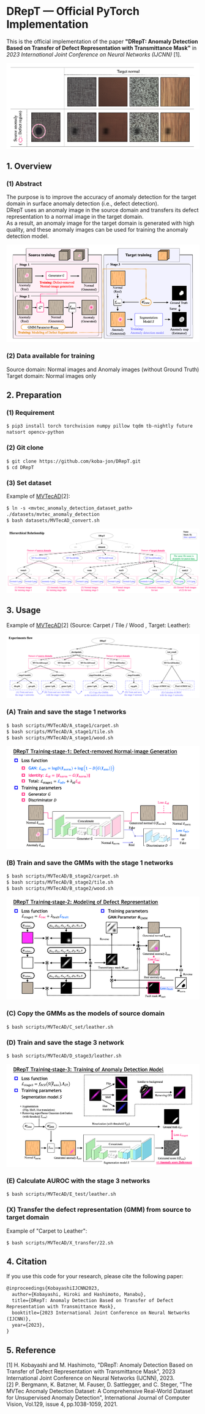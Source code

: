 # DRepT — Official PyTorch Implementation

This is the official implementation of the paper **"DRepT: Anomaly Detection Based on Transfer of Defect Representation with Transmittance Mask"** in *2023 International Joint Conference on Neural Networks (IJCNN)* [1].

![transfer-result](images/transfer.png)

## 1. Overview

### (1) Abstract
The purpose is to improve the accuracy of anomaly detection for the target domain in surface anomaly detection (i.e., defect detection).<br>
DRepT uses an anomaly image in the source domain and transfers its defect representation to a normal image in the target domain.<br>
As a result, an anomaly image for the target domain is generated with high quality, and these anomaly images can be used for training the anomaly detection model.

![method](images/method.png)

### (2) Data available for training
Source domain: Normal images and Anomaly images (without Ground Truth) <br>
Target domain: Normal images only <br>

## 2. Preparation

### (1) Requirement

```
$ pip3 install torch torchvision numpy pillow tqdm tb-nightly future natsort opencv-python
```

### (2) Git clone
```
$ git clone https://github.com/koba-jon/DRepT.git
$ cd DRepT
```

### (3) Set dataset

Example of [MVTecAD](https://www.mvtec.com/company/research/datasets/mvtec-ad)[2]: <br>
```
$ ln -s <mvtec_anomaly_detection_dataset_path> ./datasets/mvtec_anomaly_detection
$ bash datasets/MVTecAD_convert.sh
```

![dataset-relationship](datasets/dataset.png)

## 3. Usage

Example of [MVTecAD](https://www.mvtec.com/company/research/datasets/mvtec-ad)[2] (Source: Carpet / Tile / Wood , Target: Leather): <br>

![experiments-flow](images/experiment.png)

### (A) Train and save the stage 1 networks

```
$ bash scripts/MVTecAD/A_stage1/carpet.sh
$ bash scripts/MVTecAD/A_stage1/tile.sh
$ bash scripts/MVTecAD/A_stage1/wood.sh
```

![train-stage1](images/train-stage1.png)

### (B) Train and save the GMMs with the stage 1 networks

```
$ bash scripts/MVTecAD/B_stage2/carpet.sh
$ bash scripts/MVTecAD/B_stage2/tile.sh
$ bash scripts/MVTecAD/B_stage2/wood.sh
```

![train-stage2](images/train-stage2.png)

### (C) Copy the GMMs as the models of source domain

```
$ bash scripts/MVTecAD/C_set/leather.sh
```

### (D) Train and save the stage 3 network

```
$ bash scripts/MVTecAD/D_stage3/leather.sh
```

![train-stage3](images/train-stage3.png)

### (E) Calculate AUROC with the stage 3 networks

```
$ bash scripts/MVTecAD/E_test/leather.sh
```

### (X) Transfer the defect representation (GMM) from source to target domain

Example of "Carpet to Leather":
```
$ bash scripts/MVTecAD/X_transfer/22.sh
```

## 4. Citation

If you use this code for your research, please cite the following paper:

```
@inproceedings{KobayashiIJCNN2023,
  author={Kobayashi, Hiroki and Hashimoto, Manabu},
  title={DRepT: Anomaly Detection Based on Transfer of Defect Representation with Transmittance Mask},
  booktitle={2023 International Joint Conference on Neural Networks (IJCNN)},
  year={2023},
}
```

## 5. Reference
[1] H. Kobayashi and M. Hashimoto, "DRepT: Anomaly Detection Based on Transfer of Defect Representation with Transmittance Mask", 2023 International Joint Conference on Neural Networks (IJCNN), 2023. <br>
[2] P. Bergmann, K. Batzner, M. Fauser, D. Sattlegger, and C. Steger, "The MVTec Anomaly Detection Dataset: A Comprehensive Real-World Dataset for Unsupervised Anomaly Detection", International Journal of Computer Vision, Vol.129, issue 4, pp.1038-1059, 2021.
